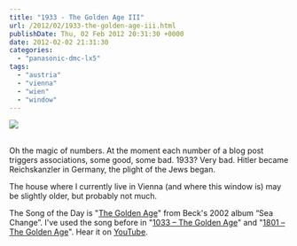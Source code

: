 ```yaml
---
title: "1933 - The Golden Age III"
url: /2012/02/1933-the-golden-age-iii.html
publishDate: Thu, 02 Feb 2012 20:31:30 +0000
date: 2012-02-02 21:31:30
categories: 
  - "panasonic-dmc-lx5"
tags: 
  - "austria"
  - "vienna"
  - "wien"
  - "window"
---
```

<div class="container">
<div class="center"><a target="_blank" href="https://d25zfm9zpd7gm5.cloudfront.net/1200x1200/2012/20120201_092917_ps.jpg"><img src="https://d25zfm9zpd7gm5.cloudfront.net/0600x0600/2012/20120201_092917_ps.jpg" /></a></div>
</div>
<br />

Oh the magic of numbers. At the moment each number of a blog post triggers associations, some good, some bad. 1933? Very bad. Hitler became Reichskanzler in Germany, the plight of the Jews began.

 The house where I currently live in Vienna (and where this window is) may be slightly older, but probably not much.

The Song of the Day is "<a href="http://www.lyricsmode.com/lyrics/b/beck/the_golden_age.html" target="_blank">The Golden Age</a>" from Beck's 2002 album “Sea Change”. I've used the song before in "<a href="/2009/08/1033-golden-age.html" target="_blank">1033 – The Golden Age</a>" and "<a href="/2011/09/1801-the-golden-age.html" target="_blank">1801 – The Golden Age</a>". Hear it on <a href="http://www.youtube.com/watch?v=fnboZTs0ZXw" target="_blank">YouTube</a>.
